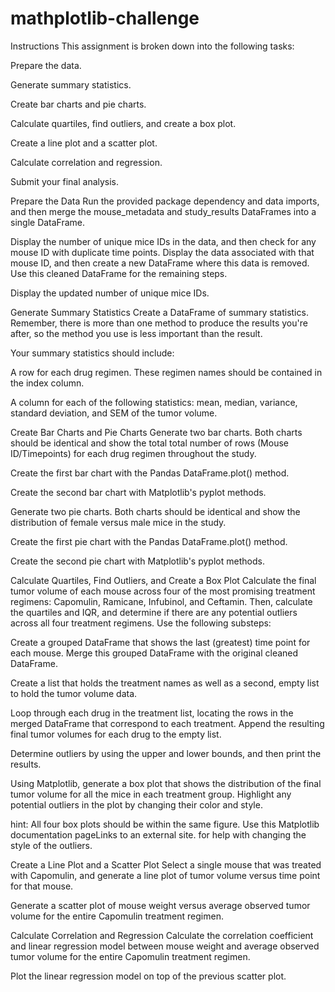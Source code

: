 # mathplotlib-challenge
Instructions
This assignment is broken down into the following tasks:

Prepare the data.

Generate summary statistics.

Create bar charts and pie charts.

Calculate quartiles, find outliers, and create a box plot.

Create a line plot and a scatter plot.

Calculate correlation and regression.

Submit your final analysis.

Prepare the Data
Run the provided package dependency and data imports, and then merge the mouse_metadata and study_results DataFrames into a single DataFrame.

Display the number of unique mice IDs in the data, and then check for any mouse ID with duplicate time points. Display the data associated with that mouse ID, and then create a new DataFrame where this data is removed. Use this cleaned DataFrame for the remaining steps.

Display the updated number of unique mice IDs.

Generate Summary Statistics
Create a DataFrame of summary statistics. Remember, there is more than one method to produce the results you're after, so the method you use is less important than the result.

Your summary statistics should include:

A row for each drug regimen. These regimen names should be contained in the index column.

A column for each of the following statistics: mean, median, variance, standard deviation, and SEM of the tumor volume.

Create Bar Charts and Pie Charts
Generate two bar charts. Both charts should be identical and show the total total number of rows (Mouse ID/Timepoints) for each drug regimen throughout the study.

Create the first bar chart with the Pandas DataFrame.plot() method.

Create the second bar chart with Matplotlib's pyplot methods.

Generate two pie charts. Both charts should be identical and show the distribution of female versus male mice in the study.

Create the first pie chart with the Pandas DataFrame.plot() method.

Create the second pie chart with Matplotlib's pyplot methods.

Calculate Quartiles, Find Outliers, and Create a Box Plot
Calculate the final tumor volume of each mouse across four of the most promising treatment regimens: Capomulin, Ramicane, Infubinol, and Ceftamin. Then, calculate the quartiles and IQR, and determine if there are any potential outliers across all four treatment regimens. Use the following substeps:

Create a grouped DataFrame that shows the last (greatest) time point for each mouse. Merge this grouped DataFrame with the original cleaned DataFrame.

Create a list that holds the treatment names as well as a second, empty list to hold the tumor volume data.

Loop through each drug in the treatment list, locating the rows in the merged DataFrame that correspond to each treatment. Append the resulting final tumor volumes for each drug to the empty list.

Determine outliers by using the upper and lower bounds, and then print the results.

Using Matplotlib, generate a box plot that shows the distribution of the final tumor volume for all the mice in each treatment group. Highlight any potential outliers in the plot by changing their color and style.

hint: All four box plots should be within the same figure. Use this Matplotlib documentation pageLinks to an external site. for help with changing the style of the outliers.

Create a Line Plot and a Scatter Plot
Select a single mouse that was treated with Capomulin, and generate a line plot of tumor volume versus time point for that mouse.

Generate a scatter plot of mouse weight versus average observed tumor volume for the entire Capomulin treatment regimen.

Calculate Correlation and Regression
Calculate the correlation coefficient and linear regression model between mouse weight and average observed tumor volume for the entire Capomulin treatment regimen.

Plot the linear regression model on top of the previous scatter plot.
